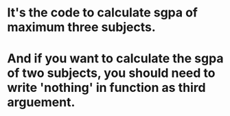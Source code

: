 # It's the code to calculate sgpa of maximum three subjects. 
# And if you want to calculate the sgpa of two subjects, you should need to write 'nothing' in function as third arguement.